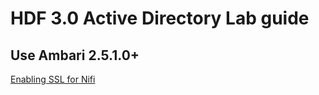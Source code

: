 # HDF 3.0 Active Directory Lab guide
## Use Ambari 2.5.1.0+
[Enabling SSL for Nifi](https://docs.hortonworks.com/HDPDocuments/HDF3/HDF-3.0.0/bk_security/content/ch_enabling-ssl-for-nifi.html)


